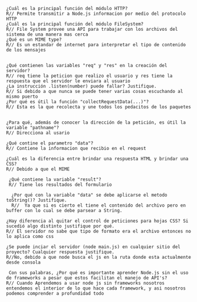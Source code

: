 
    ¿Cuál es la principal función del módulo HTTP?
    R// Permite transmitir a Node.js informacion por medio del protocolo HTTP
    ¿Cuál es la principal función del módulo FileSystem?
    R// File System provee una API para trabajar con los archivos del sistema de una manera mas cerca
    ¿Qué es un MIME type?
    R// Es un estandar de internet para interpretar el tipo de contenido de los mensajes

    
    ¿Qué contienen las variables "req" y "res" en la creación del servidor?
    R// req tiene la peticion que realizo el usuario y res tiene la respuesta que el servidor le enviara al usuario
    ¿La instrucción .listen(number) puede fallar? Justifique.
    R// Si debido a que nunca se puede tener varias cosas escuchando al mismo puerto
    ¿Por qué es útil la función "collectRequestData(...)"?
    R// Esta es la que recolecta y une todos los pedacitos de los paquetes

    
    ¿Para qué, además de conocer la dirección de la petición, es útil la variable "pathname"?
    R// Direcciona al usario

    ¿Qué contine el parametro "data"?
    R// Contiene la informacion que recibio en el request

    ¿Cuál es la diferencia entre brindar una respuesta HTML y brindar una CSS? 
    R// Debido a que el MIME 

     ¿Qué contiene la variable "result"?
     R// Tiene los resultados del formulario

      ¿Por qué con la variable "data" se debe aplicarse el metodo toString()? Justifique.
      R//  Ya que si es cierto el tiene el contenido del archivo pero en buffer con lo cual se debe parsear a String.

    ¿Hay diferencia al quitar el control de peticiones para hojas CSS? Si sucedió algo distinto justifique por qué.
    R// El servidor no sabe que tipo de formato era el archivo entonces no lo aplica como css

    ¿Se puede inciar el servidor (node main.js) en cualquier sitio del proyecto? Cualquier respuesta justifique.
    R//No, debido a que node busca el js en la ruta donde esta actualmente desde consola

     Con sus palabras, ¿Por qué es importante aprender Node.js sin el uso de frameworks a pesar que estos facilitan el manejo de API's?
    R// Cuando Aprendemos a usar node js sin frameworks nosotros entendemos el interior de lo que hace cada framework, y asi nosotros podemos comprender a profundidad todo
     